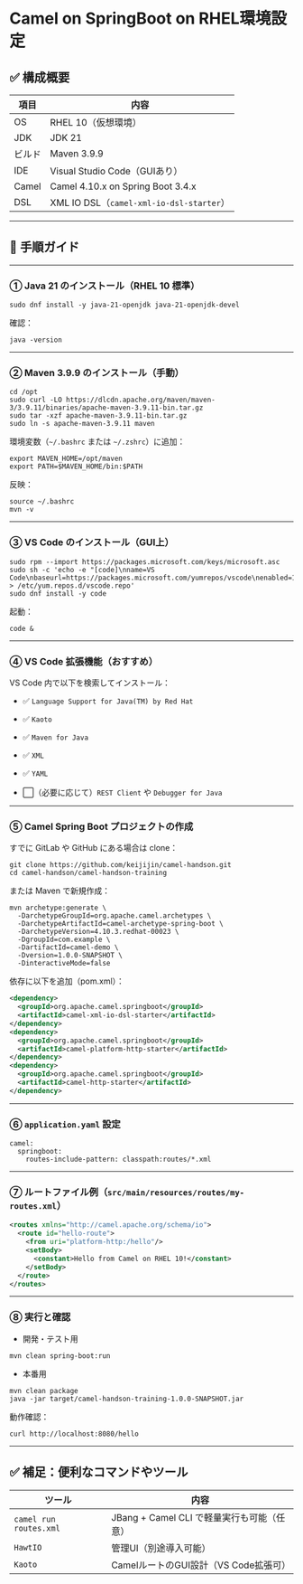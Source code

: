 # Camel on SpringBoot on RHEL環境設定

## **✅ 構成概要**

| 項目 | 内容 |
| ----- | ----- |
| OS | RHEL 10（仮想環境） |
| JDK | JDK 21 |
| ビルド | Maven 3.9.9 |
| IDE | Visual Studio Code（GUIあり） |
| Camel | Camel 4.10.x on Spring Boot 3.4.x |
| DSL | XML IO DSL（`camel-xml-io-dsl-starter`） |

---

## **🧭 手順ガイド**

---

### **① Java 21 のインストール（RHEL 10 標準）**

```shell
sudo dnf install -y java-21-openjdk java-21-openjdk-devel
```

確認：

```shell
java -version
```

---

### **② Maven 3.9.9 のインストール（手動）**

```shell
cd /opt
sudo curl -LO https://dlcdn.apache.org/maven/maven-3/3.9.11/binaries/apache-maven-3.9.11-bin.tar.gz
sudo tar -xzf apache-maven-3.9.11-bin.tar.gz
sudo ln -s apache-maven-3.9.11 maven
```

環境変数（`~/.bashrc` または `~/.zshrc`）に追加：

```shell
export MAVEN_HOME=/opt/maven
export PATH=$MAVEN_HOME/bin:$PATH
```

反映：

```shell
source ~/.bashrc
mvn -v
```

---

### **③ VS Code のインストール（GUI上）**

```shell
sudo rpm --import https://packages.microsoft.com/keys/microsoft.asc
sudo sh -c 'echo -e "[code]\nname=VS Code\nbaseurl=https://packages.microsoft.com/yumrepos/vscode\nenabled=1\ngpgcheck=1\ngpgkey=https://packages.microsoft.com/keys/microsoft.asc" > /etc/yum.repos.d/vscode.repo'
sudo dnf install -y code
```

起動：

```shell
code &
```

---

### **④ VS Code 拡張機能（おすすめ）**

VS Code 内で以下を検索してインストール：

* ✅ `Language Support for Java(TM) by Red Hat`

* ✅ `Kaoto`

* ✅ `Maven for Java`

* ✅ `XML`

* ✅ `YAML`

* ⬜（必要に応じて）`REST Client` や `Debugger for Java`

---

### **⑤ Camel Spring Boot プロジェクトの作成**

すでに GitLab や GitHub にある場合は clone：

```shell
git clone https://github.com/keijijin/camel-handson.git
cd camel-handson/camel-handson-training
```

または Maven で新規作成：

```shell
mvn archetype:generate \
  -DarchetypeGroupId=org.apache.camel.archetypes \
  -DarchetypeArtifactId=camel-archetype-spring-boot \
  -DarchetypeVersion=4.10.3.redhat-00023 \
  -DgroupId=com.example \
  -DartifactId=camel-demo \
  -Dversion=1.0.0-SNAPSHOT \
  -DinteractiveMode=false
```

依存に以下を追加（pom.xml）：

```xml
<dependency>
  <groupId>org.apache.camel.springboot</groupId>
  <artifactId>camel-xml-io-dsl-starter</artifactId>
</dependency>
<dependency>
  <groupId>org.apache.camel.springboot</groupId>
  <artifactId>camel-platform-http-starter</artifactId>
</dependency>
<dependency>
  <groupId>org.apache.camel.springboot</groupId>
  <artifactId>camel-http-starter</artifactId>
</dependency>
```

---

### **⑥ `application.yaml` 設定**

```
camel:
  springboot:
    routes-include-pattern: classpath:routes/*.xml
```

---

### **⑦ ルートファイル例（`src/main/resources/routes/my-routes.xml`）**

```xml
<routes xmlns="http://camel.apache.org/schema/io">
  <route id="hello-route">
    <from uri="platform-http:/hello"/>
    <setBody>
      <constant>Hello from Camel on RHEL 10!</constant>
    </setBody>
  </route>
</routes>
```

---

### **⑧ 実行と確認**
- 開発・テスト用
```shell
mvn clean spring-boot:run
```
- 本番用
```shell
mvn clean package
java -jar target/camel-handson-training-1.0.0-SNAPSHOT.jar
```

動作確認：

```shell
curl http://localhost:8080/hello
```

---

## **✅ 補足：便利なコマンドやツール**

| ツール | 内容 |
| ----- | ----- |
| `camel run routes.xml` | JBang \+ Camel CLI で軽量実行も可能（任意） |
| `HawtIO` | 管理UI（別途導入可能） |
| `Kaoto` | CamelルートのGUI設計（VS Code拡張可） |


